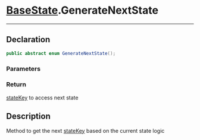# [BaseState](StateMachine.md##BASESTATE-INCLUDES).GenerateNextState
---
## Declaration
```csharp
public abstract enum GenerateNextState();
```

### Parameters
### Return
[stateKey](StateKey.md) to access next state

## Description
Method to get the next [stateKey](StateKey.md) based on the current state logic
